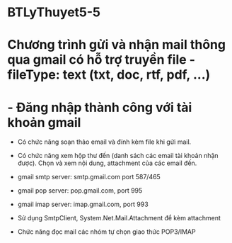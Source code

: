 # BTLyThuyet5-5
# Chương trình gửi và nhận mail thông qua gmail có hỗ trợ truyền file - fileType: text (txt, doc, rtf, pdf, ...)
# - Đăng nhập thành công với tài khoản gmail

- Có chức năng soạn thảo email và đính kèm file khi gửi mail.

- Có chức năng xem hộp thư đến (danh sách các email tài khoản nhận được). Chọn và xem nội dung, attachment của các email đến.

- gmail smtp server: smtp.gmail.com port 587/465

- gmail pop server: pop.gmail.com, port 995

- gmail imap server: imap.gmail.com, port 993

- Sử dụng SmtpClient, System.Net.Mail.Attachment để kèm attachment

- Chức năng đọc mail các nhóm tự chọn giao thức POP3/IMAP
